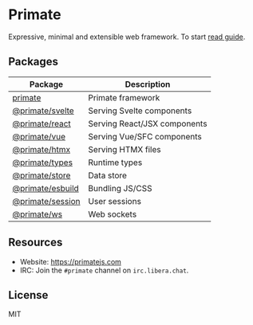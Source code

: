 # Primate 

Expressive, minimal and extensible web framework. To start [read guide][guide].

## Packages

| Package                                     | Description                   |
|---------------------------------------------|-------------------------------|
|[primate](packages/primate)                  | Primate framework             |
|[@primate/svelte](packages/svelte)           | Serving Svelte components     |
|[@primate/react](packages/react)             | Serving React/JSX components  |
|[@primate/vue](packages/vue)                 | Serving Vue/SFC components    |
|[@primate/htmx](packages/htmx)               | Serving HTMX files            |
|[@primate/types](packages/types)             | Runtime types                 |
|[@primate/store](packages/store)             | Data store                    |
|[@primate/esbuild](packages/esbuild)         | Bundling JS/CSS               |
|[@primate/session](packages/session)         | User sessions                 |
|[@primate/ws](packages/ws)                   | Web sockets                   |

## Resources

* Website: https://primatejs.com
* IRC: Join the `#primate` channel on `irc.libera.chat`.

## License

MIT

[guide]: https://primatejs.com/guide/getting-started
